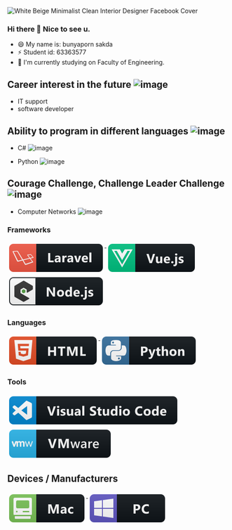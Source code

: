 ![White Beige Minimalist Clean Interior Designer Facebook Cover](https://user-images.githubusercontent.com/109591077/181795805-800a2e15-a7f1-443d-bec5-99abd11fb72d.jpg)
### Hi there 👋 Nice to see u.

- 😄 My name is: bunyaporn sakda
- ⚡ Student id: 63363577
- 🔭 I'm currently studying on Faculty of Engineering.

## Career interest in the future ![image](https://user-images.githubusercontent.com/109591077/181796225-ed034770-7311-4eae-8e85-5dbaf24ac944.png)
- IT support 
- software developer 
## Ability to program in different languages ![image](https://user-images.githubusercontent.com/109591077/181796586-646dba2e-3fc4-40e8-9286-7fa74c506a6b.png)

- C# ![image](https://user-images.githubusercontent.com/109591077/181914552-ade90613-311d-4586-89ce-e4e38378c1bc.png)

- Python ![image](https://user-images.githubusercontent.com/109591077/181914513-6653130e-dbb9-4ed5-b255-d06832c7d621.png)

## Courage Challenge, Challenge Leader Challenge ![image](https://user-images.githubusercontent.com/109591077/181794290-9e1b4244-864e-44b7-957b-263fe0cdd5d6.png)
- Computer Networks       ![image](https://user-images.githubusercontent.com/109591077/181795026-fd81683b-9e9c-4029-9e27-4b35cdc34ebb.png)

### Frameworks 
<p align="left">
<a href="#">
    <img src="svg/dev/frameworks/laravel.svg" alt="laravel" style="vertical-align:top; margin:6px 4px">
  </a>  

<a href="#">
    <img src="svg/dev/frameworks/vue.svg" alt="vue" style="vertical-align:top; margin:6px 4px">
  </a>  

<a href="#">
    <img src="svg/dev/frameworks/nodejs_larger.svg" alt="nodejs_larger" style="vertical-align:top; margin:6px 4px">
  </a> 

</p>

### Languages 
<p align="left">
<a href="#">
    <img src="svg/dev/languages/html.svg" alt="html" style="vertical-align:top; margin:6px 4px">
  </a> 

<a href="#">
    <img src="svg/dev/languages/python.svg" alt="python" style="vertical-align:top; margin:6px 4px">
  </a> 

</P>

### Tools 
<p align="left">
<a href="#">
    <img src="svg/dev/tools/visualstudio_code.svg" alt="visualstudio_code" style="vertical-align:top; margin:6px 4px">
  </a>

 <a href="#">
    <img src="svg/dev/tools/vmware.svg" alt="vmware" style="vertical-align:top; margin:6px 4px">
  </a> 

</P>

## Devices / Manufacturers
<p align="left">
<a href="#">
    <img src="svg/devices/mac.svg" alt="mac" style="vertical-align:top; margin:6px 4px">
  </a>

<a href="#">
    <img src="svg/devices/pc.svg" alt="pc" style="vertical-align:top; margin:6px 4px">
  </a>
</p>

